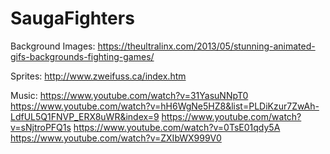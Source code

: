 # SaugaFighters

Background Images:
https://theultralinx.com/2013/05/stunning-animated-gifs-backgrounds-fighting-games/

Sprites:
http://www.zweifuss.ca/index.htm

Music:
https://www.youtube.com/watch?v=31YasuNNpT0
https://www.youtube.com/watch?v=hH6WgNe5HZ8&list=PLDiKzur7ZwAh-LdfUL5Q1FNVP_ERX8uWR&index=9
https://www.youtube.com/watch?v=sNjtroPFQ1s
https://www.youtube.com/watch?v=0TsE01qdy5A
https://www.youtube.com/watch?v=ZXIbWX999V0
